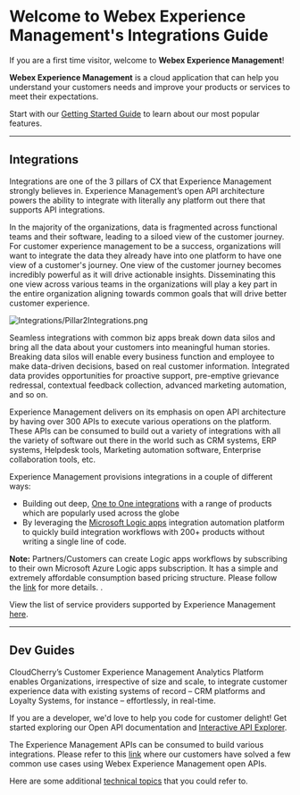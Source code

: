 # Welcome to Webex Experience Management's Integrations Guide

If you are a first time visitor, welcome to **Webex Experience Management**!

**Webex Experience Management** is a cloud application that can help you understand your customers needs and improve your products or services to meet their expectations.

Start with our [Getting Started Guide](https://cloudcherry.com/docs/user/getting-started/) to learn about our most popular features.

******

## Integrations

Integrations are one of the 3 pillars of CX that Experience Management strongly believes in. Experience Management’s open API architecture powers the ability to integrate with literally any platform out there that supports API integrations.

In the majority of the organizations, data is fragmented across functional teams and their software, leading to a siloed view of the customer journey. For customer experience management to be a success, organizations will want to integrate the data they already have into one platform to have one view of a customer's journey. One view of the customer journey becomes incredibly powerful as it will drive actionable insights. Disseminating this one view across various teams in the organizations will play a key part in the entire organization aligning towards common goals that will drive better customer experience.

![Integrations/Pillar2Integrations.png](https://cloudcherry.com/docs/Integrations/Pillar2Integrations.png)

Seamless integrations with common biz apps break down data silos and bring all the data about your customers into meaningful human stories. Breaking data silos will enable every business function and employee to make data-driven decisions, based on real customer information. Integrated data provides opportunities for proactive support, pre-emptive grievance redressal, contextual feedback collection, advanced marketing automation, and so on.

Experience Management delivers on its emphasis on open API architecture by having over 300 APIs to execute various operations on the platform. These APIs can be consumed to build out a variety of integrations with all the variety of software out there in the world such as CRM systems, ERP systems, Helpdesk tools, Marketing automation software, Enterprise collaboration tools, etc.

Experience Management provisions integrations in a couple of different ways:

* Building out deep, [One to One integrations](https://cloudcherry.com/docs/integrationscontent/) with a range of products which are popularly used across the globe
* By leveraging the [Microsoft Logic apps](https://cloudcherry.com/docs/integrationscontent/) integration automation platform to quickly build integration workflows with 200+ products without writing a single line of code.


**Note:** Partners/Customers can create Logic apps workflows by subscribing to their own Microsoft Azure Logic apps subscription. It has a simple and extremely affordable consumption based pricing structure. Please follow the [link](https://azure.microsoft.com/en-us/pricing/details/logic-apps/) for more details. .

View the list of service providers supported by Experience Management [here](https://cloudcherry.com/docs/integrationscontent/serviceproviders/).

******

## Dev Guides
CloudCherry’s Customer Experience Management Analytics Platform enables Organizations, irrespective of size and scale, to integrate customer experience data with existing systems of record – CRM platforms and Loyalty Systems, for instance – effortlessly, in real-time.

If you are a developer, we'd love to help you code for customer delight! Get started exploring our Open API documentation and [Interactive API Explorer](https://cloudcherry.com/explore).

The Experience Management APIs can be consumed to build various integrations. Please refer to this [link](https://cloudcherry.com/docs/devguides/usecasesexamples/) where our customers have solved a few common use cases using Webex Experience Management open APIs.

Here are some additional [technical topics](https://cloudcherry.com/docs/devguides/adddevguides/) that you could refer to.